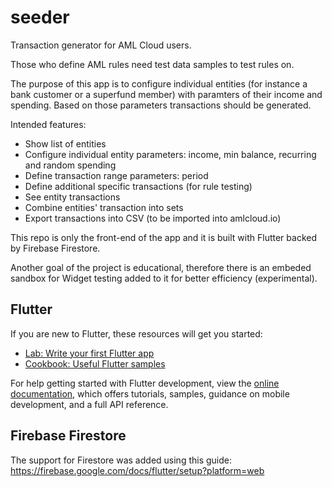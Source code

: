 # seeder

Transaction generator for AML Cloud users.

Those who define AML rules need test data samples to test rules on.

The purpose of this app is to configure individual entities (for instance a bank customer or a superfund member) with paramters of their income and spending. Based on those parameters transactions should be generated.

Intended features:
- Show list of entities
- Configure individual entity parameters: income, min balance, recurring and random spending
- Define transaction range parameters: period
- Define additional specific transactions (for rule testing)
- See entity transactions
- Combine entities' transaction into sets
- Export transactions into CSV (to be imported into amlcloud.io)

This repo is only the front-end of the app and it is built with Flutter backed by Firebase Firestore.

Another goal of the project is educational, therefore there is an embeded sandbox for Widget testing added to it for better efficiency (experimental).


## Flutter

If you are new to Flutter, these resources will get you started:

- [Lab: Write your first Flutter app](https://docs.flutter.dev/get-started/codelab)
- [Cookbook: Useful Flutter samples](https://docs.flutter.dev/cookbook)

For help getting started with Flutter development, view the
[online documentation](https://docs.flutter.dev/), which offers tutorials,
samples, guidance on mobile development, and a full API reference.

## Firebase Firestore

The support for Firestore was added using this guide:
https://firebase.google.com/docs/flutter/setup?platform=web


